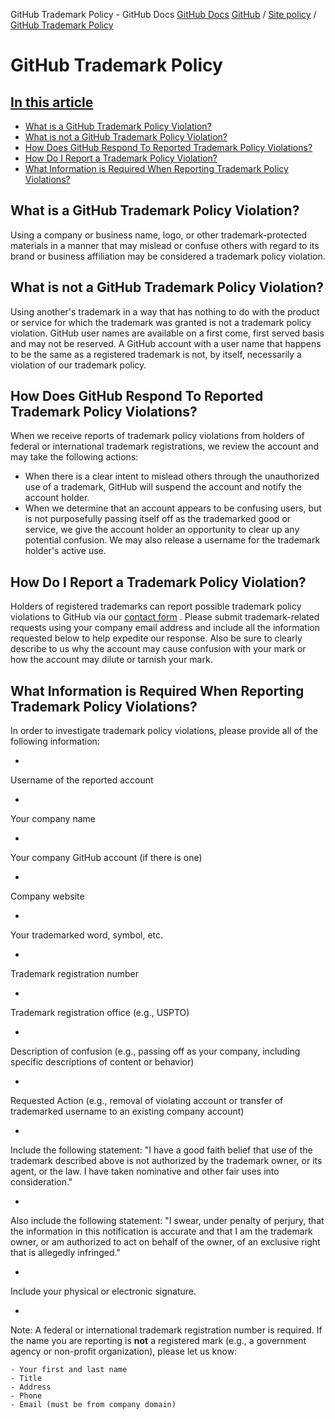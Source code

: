 GitHub Trademark Policy - GitHub Docs
[GitHub Docs](/en)
[GitHub](/en/github)
/
[Site policy](/en/github/site-policy)
/
[GitHub Trademark Policy](/en/github/site-policy/github-trademark-policy)

# GitHub Trademark Policy

## [In this article](#in-this-article)
- [What is a GitHub Trademark Policy Violation?](#what-is-a-github-trademark-policy-violation)
- [What is not a GitHub Trademark Policy Violation?](#what-is-not-a-github-trademark-policy-violation)
- [How Does GitHub Respond To Reported Trademark Policy Violations?](#how-does-github-respond-to-reported-trademark-policy-violations)
- [How Do I Report a Trademark Policy Violation?](#how-do-i-report-a-trademark-policy-violation)
- [What Information is Required When Reporting Trademark Policy Violations?](#what-information-is-required-when-reporting-trademark-policy-violations)

## What is a GitHub Trademark Policy Violation?

Using a company or business name, logo, or other trademark-protected materials in a manner that may mislead or confuse others with regard to its brand or business affiliation may be considered a trademark policy violation.

## What is not a GitHub Trademark Policy Violation?

Using another's trademark in a way that has nothing to do with the product or service for which the trademark was granted is not a trademark policy violation. GitHub user names are available on a first come, first served basis and may not be reserved. A GitHub account with a user name that happens to be the same as a registered trademark is not, by itself, necessarily a violation of our trademark policy.

## How Does GitHub Respond To Reported Trademark Policy Violations?

When we receive reports of trademark policy violations from holders of federal or international trademark registrations, we review the account and may take the following actions:

- When there is a clear intent to mislead others through the unauthorized use of a trademark, GitHub will suspend the account and notify the account holder.
- When we determine that an account appears to be confusing users, but is not purposefully passing itself off as the trademarked good or service, we give the account holder an opportunity to clear up any potential confusion. We may also release a username for the trademark holder's active use.

## How Do I Report a Trademark Policy Violation?

Holders of registered trademarks can report possible trademark policy violations to GitHub via our
[contact form](https://support.github.com/contact?tags=docs-trademark)
. Please submit trademark-related requests using your company email address and include all the information requested below to help expedite our response. Also be sure to clearly describe to us why the account may cause confusion with your mark or how the account may dilute or tarnish your mark.

## What Information is Required When Reporting Trademark Policy Violations?

In order to investigate trademark policy violations, please provide all of the following information:

-
Username of the reported account

-
Your company name

-
Your company GitHub account (if there is one)

-
Company website

-
Your trademarked word, symbol, etc.

-
Trademark registration number

-
Trademark registration office (e.g., USPTO)

-
Description of confusion (e.g., passing off as your company, including specific descriptions of content or behavior)

-
Requested Action (e.g., removal of violating account or transfer of trademarked username to an existing company account)

-
Include the following statement: "I have a good faith belief that use of the trademark described above is not authorized by the trademark owner, or its agent, or the law. I have taken nominative and other fair uses into consideration."

-
Also include the following statement: "I swear, under penalty of perjury, that the information in this notification is accurate and that I am the trademark owner, or am authorized to act on behalf of the owner, of an exclusive right that is allegedly infringed."

-
Include your physical or electronic signature.

-
Note: A federal or international trademark registration number is required. If the name you are reporting is
**not**
a registered mark (e.g., a government agency or non-profit organization), please let us know:

	- Your first and last name
	- Title
	- Address
	- Phone
	- Email (must be from company domain)
